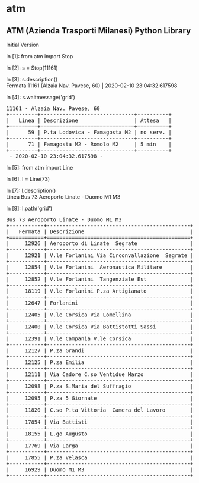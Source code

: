 # atm
## ATM (Azienda Trasporti Milanesi) Python Library

Initial Version

In [1]: from atm import Stop

In [2]: s = Stop(11161)

In [3]: s.description()<br>
Fermata 11161 (Alzaia Nav. Pavese, 60) | 2020-02-10 23:04:32.617598

In [4]: s.waitmessage('grid')<br>
<pre>
11161 - Alzaia Nav. Pavese, 60
+---------+------------------------------+----------+
|   Linea | Descrizione                  | Attesa   |
+=========+==============================+==========+
|      59 | P.ta Lodovica - Famagosta M2 | no serv. |
+---------+------------------------------+----------+
|      71 | Famagosta M2 - Romolo M2     | 5 min    |
+---------+------------------------------+----------+
 - 2020-02-10 23:04:32.617598 - 
</pre>

In [5]: from atm import Line

In [6]: l = Line(73)

In [7]: l.description()<br>
Linea Bus 73 Aeroporto Linate - Duomo M1 M3

In [8]: l.path('grid')<br>
<pre>
Bus 73 Aeroporto Linate - Duomo M1 M3
+-----------+----------------------------------------------+
|   Fermata | Descrizione                                  |
+===========+==============================================+
|     12926 | Aeroporto di Linate  Segrate                 |
+-----------+----------------------------------------------+
|     12921 | V.le Forlanini Via Circonvallazione  Segrate |
+-----------+----------------------------------------------+
|     12854 | V.le Forlanini  Aeronautica Militare         |
+-----------+----------------------------------------------+
|     12852 | V.le Forlanini  Tangenziale Est              |
+-----------+----------------------------------------------+
|     18119 | V.le Forlanini P.za Artigianato              |
+-----------+----------------------------------------------+
|     12647 | Forlanini                                    |
+-----------+----------------------------------------------+
|     12405 | V.le Corsica Via Lomellina                   |
+-----------+----------------------------------------------+
|     12400 | V.le Corsica Via Battistotti Sassi           |
+-----------+----------------------------------------------+
|     12391 | V.le Campania V.le Corsica                   |
+-----------+----------------------------------------------+
|     12127 | P.za Grandi                                  |
+-----------+----------------------------------------------+
|     12125 | P.za Emilia                                  |
+-----------+----------------------------------------------+
|     12111 | Via Cadore C.so Ventidue Marzo               |
+-----------+----------------------------------------------+
|     12098 | P.za S.Maria del Suffragio                   |
+-----------+----------------------------------------------+
|     12095 | P.za 5 Giornate                              |
+-----------+----------------------------------------------+
|     11820 | C.so P.ta Vittoria  Camera del Lavoro        |
+-----------+----------------------------------------------+
|     17854 | Via Battisti                                 |
+-----------+----------------------------------------------+
|     18155 | L.go Augusto                                 |
+-----------+----------------------------------------------+
|     17769 | Via Larga                                    |
+-----------+----------------------------------------------+
|     17855 | P.za Velasca                                 |
+-----------+----------------------------------------------+
|     16929 | Duomo M1 M3                                  |
+-----------+----------------------------------------------+
</pre>
